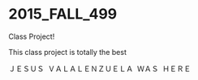 # 2015_FALL_499

Class Project!

This class project is totally the best



ＪＥＳＵＳ  ＶＡＬＡＬＥＮＺＵＥＬＡ  ＷＡＳ  ＨＥＲＥ
